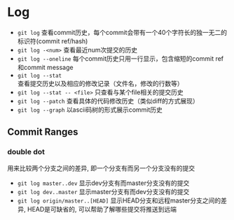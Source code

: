 # Log

* `git log` 查看commit历史，每个commit会带有一个40个字符长的独一无二的标识符(commit ref/hash)
* `git log -<num>` 查看最近num次提交的历史
* `git log --oneline` 每个commit历史只用一行显示，包含缩短的commit ref和commit message
* `git log --stat` 查看提交历史以及相应的修改记录（文件名，修改的行数等）
* `git log --stat -- <file>` 只查看与某个file相关的提交历史
* `git log --patch` 查看具体的代码修改历史（类似diff的方式展现）
* `git log --graph` 以ascii码树的形式展示commit历史

## Commit Ranges

### double dot
用来比较两个分支之间的差异, 即一个分支有而另一个分支没有的提交
* `git log master..dev` 显示dev分支有而master分支没有的提交
* `git log dev..master` 显示master分支有而dev分支没有的提交
* `git log origin/master..[HEAD]` 显示HEAD分支和远程master分支之间的差异, HEAD是可缺省的, 可以帮助了解哪些提交将推送到远端
